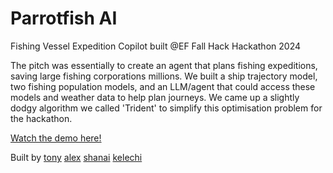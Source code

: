 # Parrotfish AI 
Fishing Vessel Expedition Copilot built @EF Fall Hack Hackathon 2024


The pitch was essentially to create an agent that plans fishing expeditions, saving large fishing corporations millions. We built a ship trajectory model, two fishing population models, and an LLM/agent that could access these models and weather data to help plan journeys. We came up a slightly dodgy algorithm we called 'Trident' to simplify this optimisation problem for the hackathon. 

[Watch the demo here!](https://www.youtube.com/watch?v=oiYNkIQfmSM
)

Built by 
[tony](https://www.linkedin.com/in/tony-dalziel-553025223/
)
[alex](https://www.linkedin.com/in/alexmarcelread/
)
[shanai](https://www.linkedin.com/in/shanai-nair-1a346a1b7/
)
[kelechi](https://www.linkedin.com/in/kelechi-stewart-41433913b/)
